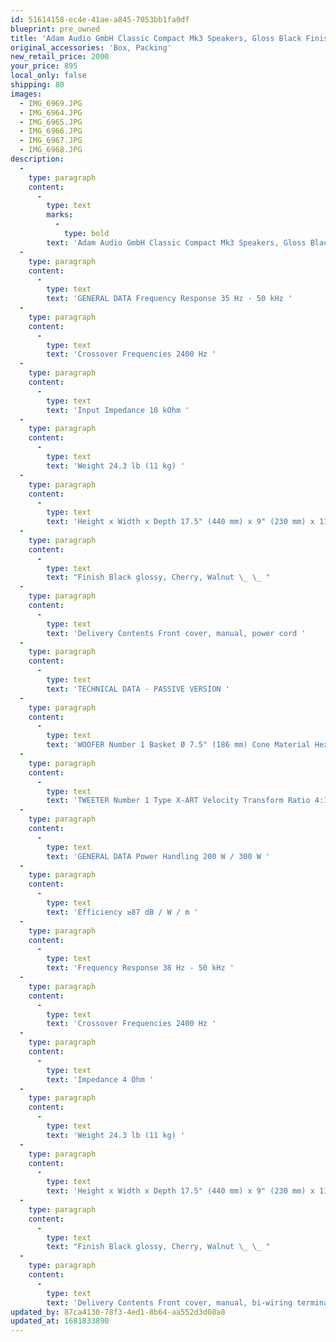 ```yaml
---
id: 51614158-ec4e-41ae-a845-7053bb1fa0df
blueprint: pre_owned
title: 'Adam Audio GmbH Classic Compact Mk3 Speakers, Gloss Black Finish'
original_accessories: 'Box, Packing'
new_retail_price: 2000
your_price: 895
local_only: false
shipping: 80
images:
  - IMG_6969.JPG
  - IMG_6964.JPG
  - IMG_6965.JPG
  - IMG_6966.JPG
  - IMG_6967.JPG
  - IMG_6968.JPG
description:
  -
    type: paragraph
    content:
      -
        type: text
        marks:
          -
            type: bold
        text: 'Adam Audio GmbH Classic Compact Mk3 Speakers, Gloss Black Finish. Speakers are in good physical and functional condition - there is one nick on the finish of the front/right of one speaker (pictured) and some scuffs here and there. The speakers sold as new for $2,000.00'
  -
    type: paragraph
    content:
      -
        type: text
        text: 'GENERAL DATA Frequency Response 35 Hz - 50 kHz '
  -
    type: paragraph
    content:
      -
        type: text
        text: 'Crossover Frequencies 2400 Hz '
  -
    type: paragraph
    content:
      -
        type: text
        text: 'Input Impedance 10 kOhm '
  -
    type: paragraph
    content:
      -
        type: text
        text: 'Weight 24.3 lb (11 kg) '
  -
    type: paragraph
    content:
      -
        type: text
        text: 'Height x Width x Depth 17.5" (440 mm) x 9" (230 mm) x 11.5" (290 mm) '
  -
    type: paragraph
    content:
      -
        type: text
        text: "Finish Black glossy, Cherry, Walnut \_ \_ "
  -
    type: paragraph
    content:
      -
        type: text
        text: 'Delivery Contents Front cover, manual, power cord '
  -
    type: paragraph
    content:
      -
        type: text
        text: 'TECHNICAL DATA - PASSIVE VERSION '
  -
    type: paragraph
    content:
      -
        type: text
        text: 'WOOFER Number 1 Basket Ø 7.5" (186 mm) Cone Material HexaCone '
  -
    type: paragraph
    content:
      -
        type: text
        text: 'TWEETER Number 1 Type X-ART Velocity Transform Ratio 4:1 Diaphragm Weight 0.17 g '
  -
    type: paragraph
    content:
      -
        type: text
        text: 'GENERAL DATA Power Handling 200 W / 300 W '
  -
    type: paragraph
    content:
      -
        type: text
        text: 'Efficiency ≥87 dB / W / m '
  -
    type: paragraph
    content:
      -
        type: text
        text: 'Frequency Response 38 Hz - 50 kHz '
  -
    type: paragraph
    content:
      -
        type: text
        text: 'Crossover Frequencies 2400 Hz '
  -
    type: paragraph
    content:
      -
        type: text
        text: 'Impedance 4 Ohm '
  -
    type: paragraph
    content:
      -
        type: text
        text: 'Weight 24.3 lb (11 kg) '
  -
    type: paragraph
    content:
      -
        type: text
        text: 'Height x Width x Depth 17.5" (440 mm) x 9" (230 mm) x 11.5" (290 mm) '
  -
    type: paragraph
    content:
      -
        type: text
        text: "Finish Black glossy, Cherry, Walnut \_ \_ "
  -
    type: paragraph
    content:
      -
        type: text
        text: 'Delivery Contents Front cover, manual, bi-wiring terminal'
updated_by: 87ca4130-78f3-4ed1-8b64-aa552d3d08a8
updated_at: 1681833890
---
```

